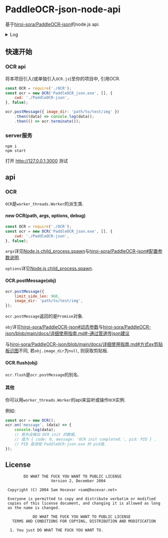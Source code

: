 # PaddleOCR-json-node-api
基于[hiroi-sora/PaddleOCR-json](https://github.com/hiroi-sora/PaddleOCR-json)的node.js api.

<details>
<summary>Log</summary>

v1.0.5 2022.10.12

-

v1.0.4 2022.10.1

适配[hiroi-sora/PaddleOCR-json v1.2.1](https://github.com/hiroi-sora/PaddleOCR-json/releases/tag/v1.2.1).

不使用`iconv-lite`包.

更改启动参数输入方式.

v1.0.3 2022.10.1

适配[hiroi-sora/PaddleOCR-json v1.2.1](https://github.com/hiroi-sora/PaddleOCR-json/releases/tag/v1.2.1).

v1.0.2 2022.9.14

增加环境选项.

v1.0.1 2022.9.14

修复无法识别 Alpha版 的启动完成标志的bug.
JSON输入更改为ascii转义.

v1.0.0 2022.9.10

-

</details>

## 快速开始

### OCR api

将本项目引入(或单独引入`OCR.js`)至你的项目中, 引用OCR.

```js
const OCR = require('./OCR');
const ocr = new OCR('PaddleOCR_json.exe', [], {
    cwd: './PaddleOCR-json',
}, false);

ocr.postMessage({ image_dir: 'path/to/test/img' })
    .then((data) => console.log(data));
    .then(() => ocr.terminate());
```

### server服务

```
npm i
npm start
```
打开 http://127.0.0.1:3000 测试

## api

### OCR

`OCR`是`worker_threads.Worker`的派生类.

#### new OCR(path, args, options, debug)

```js
const OCR = require('./OCR');
const ocr = new OCR('PaddleOCR_json.exe', [], {
    cwd: './PaddleOCR-json',
}, false);
```

`args`详见[Node.js child_process.spawn](https://nodejs.org/api/child_process.html#child_processspawncommand-args-options)与[hiroi-sora/PaddleOCR-json#配置参数说明](https://github.com/hiroi-sora/PaddleOCR-json#%E9%85%8D%E7%BD%AE%E5%8F%82%E6%95%B0%E8%AF%B4%E6%98%8E).

`options`详见[Node.js child_process.spawn](https://nodejs.org/api/child_process.html#child_processspawncommand-args-options).

#### OCR.postMessage(obj)

```js
ocr.postMessage({
    limit_side_len: 960,
    image_dir: 'path/to/test/img',
});
```
`ocr.postMessage`返回的是`Promise`对象.

`obj`详见[hiroi-sora/PaddleOCR-json#动态参数](https://github.com/hiroi-sora/PaddleOCR-json#%E5%8A%A8%E6%80%81%E5%8F%82%E6%95%B0)与[hiroi-sora/PaddleOCR-json/blob/main/docs/详细使用指南.md#-通过管道传json建议](https://github.com/hiroi-sora/PaddleOCR-json/blob/main/docs/%E8%AF%A6%E7%BB%86%E4%BD%BF%E7%94%A8%E6%8C%87%E5%8D%97.md#-%E9%80%9A%E8%BF%87%E7%AE%A1%E9%81%93%E4%BC%A0json%E5%BB%BA%E8%AE%AE)

与[hiroi-sora/PaddleOCR-json/blob/main/docs/详细使用指南.md#方式ex剪贴板识图](https://github.com/hiroi-sora/PaddleOCR-json/blob/main/docs/%E8%AF%A6%E7%BB%86%E4%BD%BF%E7%94%A8%E6%8C%87%E5%8D%97.md#%E6%96%B9%E5%BC%8Fex%E5%89%AA%E8%B4%B4%E6%9D%BF%E8%AF%86%E5%9B%BE)不同, 若`obj.image_dir`为`null`, 则获取剪贴板.

#### OCR.flush(obj)

`ocr.flush`是`ocr.postMessage`的别名.

#### 其他

你可以用`worker_threads.Worker`的api来监听或操作`OCR`实例.

例如:
```js
const ocr = new OCR();
ocr.on('message', (data) => {
    console.log(data);
    // 首先会输出 OCR init 的数据, 
    // 值为 { code: 0, message: 'OCR init completed.', pid: PID } .
    // PID 是进程 PaddleOCR-json.exe 的 pid值.
});
```

## License

```
        DO WHAT THE FUCK YOU WANT TO PUBLIC LICENSE
                    Version 2, December 2004

 Copyright (C) 2004 Sam Hocevar <sam@hocevar.net>

 Everyone is permitted to copy and distribute verbatim or modified
 copies of this license document, and changing it is allowed as long
 as the name is changed.

            DO WHAT THE FUCK YOU WANT TO PUBLIC LICENSE
   TERMS AND CONDITIONS FOR COPYING, DISTRIBUTION AND MODIFICATION

  1. You just DO WHAT THE FUCK YOU WANT TO.
```
